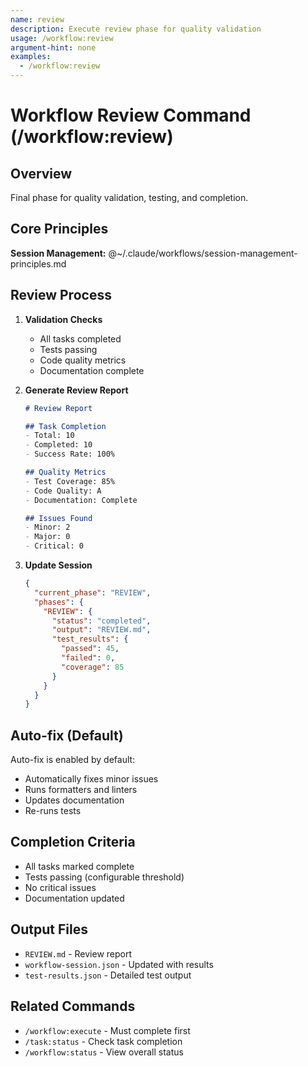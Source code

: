 ```yaml
---
name: review
description: Execute review phase for quality validation
usage: /workflow:review
argument-hint: none
examples:
  - /workflow:review
---
```


# Workflow Review Command (/workflow:review)

## Overview
Final phase for quality validation, testing, and completion.

## Core Principles
**Session Management:** @~/.claude/workflows/session-management-principles.md

## Review Process

1. **Validation Checks**
   - All tasks completed
   - Tests passing
   - Code quality metrics
   - Documentation complete

2. **Generate Review Report**
   ```markdown
   # Review Report
   
   ## Task Completion
   - Total: 10
   - Completed: 10
   - Success Rate: 100%
   
   ## Quality Metrics
   - Test Coverage: 85%
   - Code Quality: A
   - Documentation: Complete
   
   ## Issues Found
   - Minor: 2
   - Major: 0
   - Critical: 0
   ```

3. **Update Session**
   ```json
   {
     "current_phase": "REVIEW",
     "phases": {
       "REVIEW": {
         "status": "completed",
         "output": "REVIEW.md",
         "test_results": {
           "passed": 45,
           "failed": 0,
           "coverage": 85
         }
       }
     }
   }
   ```

## Auto-fix (Default)
Auto-fix is enabled by default:
- Automatically fixes minor issues
- Runs formatters and linters
- Updates documentation
- Re-runs tests

## Completion Criteria
- All tasks marked complete
- Tests passing (configurable threshold)
- No critical issues
- Documentation updated

## Output Files
- `REVIEW.md` - Review report
- `workflow-session.json` - Updated with results
- `test-results.json` - Detailed test output

## Related Commands
- `/workflow:execute` - Must complete first
- `/task:status` - Check task completion
- `/workflow:status` - View overall status
